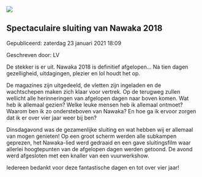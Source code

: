 






![](https://www.youtube.com/embed/UD3WOk8hauA)


Spectaculaire sluiting van Nawaka 2018
---------------------------------------





 Gepubliceerd: zaterdag 23 januari 2021 18:09
   

 Geschreven door: LV
   




 De stekker is er uit. Nawaka 2018 is definitief afgelopen... Na tien dagen gezelligheid, uitdagingen, plezier en lol houdt het op.
 



 De magazines zijn uitgedeeld, de vletten zijn ingeladen en de wachtschepen maken zich klaar voor vertrek. Op de terugweg zullen wellicht alle herinneringen van afgelopen dagen naar boven komen. Wat heb ik allemaal gezien? Welke leuke mensen heb ik allemaal ontmoet? Waarom ben ik zo ondersteboven van Nawaka? En hoe ga ik ervoor zorgen dat ik er over vier jaar weer bij ben?
 



 Dinsdagavond was de gezamenlijke sluiting en wat hebben wij er allemaal van mogen genieten! Op een groot scherm werden alle subkampen geprezen, het Nawaka-lied werd gedraaid en een gave sluitingsfilm waar allerlei hoogtepunten van de afgelopen dagen werden getoond. De avond werd afgesloten met een knaller van een vuurwerkshow.
 



 Iedereen bedankt voor deze fantastische dagen en tot over vier jaar!
 




